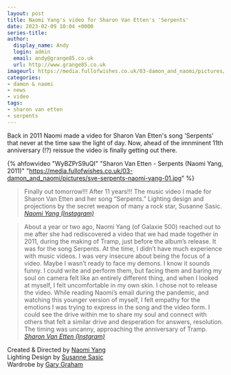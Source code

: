 ```yaml
---
layout: post
title: Naomi Yang's video for Sharon Van Etten's 'Serpents'
date: 2023-02-09 10:04 +0000
series-title:
author:
  display_name: Andy
  login: admin
  email: andy@grange85.co.uk
  url: http://www.grange85.co.uk
imageurl: https://media.fullofwishes.co.uk/03-damon_and_naomi/pictures/sve-serpents-naomi-yang-01.jpg
categories:
- damon & naomi
- news
- video
tags:
- sharon van etten
- serpents
---
```

Back in 2011 Naomi made a video for Sharon Van Etten's song 'Serpents' that never at the time saw the light of day. Now, ahead of the imnminent 11th anniversary (!?) reissue the video is finally getting out there.

{% ahfowvideo "WyBZPrS9uQI" "Sharon Van Etten - Serpents (Naomi Yang, 2011)" "https://media.fullofwishes.co.uk/03-damon_and_naomi/pictures/sve-serpents-naomi-yang-01.jpg" %}

> Finally out tomorrow!!! After 11 years!!! The music video I made for Sharon Van Etten and her song “Serpents.” Lighting design and projections by the secret weapon of many a rock star, Susanne Sasic.  
> _[Naomi Yang (Instagram)](https://www.instagram.com/p/CoVCrdIpt9b/)_

> About a year or two ago, Naomi Yang (of Galaxie 500) reached out to me after she had rediscovered a video that we had made together in 2011, during the making of Tramp, just before the album’s release. It was for the song Serpents. At the time, I didn’t have much experience with music videos. I was very insecure about being the focus of a video. Maybe I wasn’t ready to face my demons. I know it sounds funny. I could write and perform them, but facing them and baring my soul on camera felt like an entirely different thing, and when I looked at myself, I felt uncomfortable in my own skin. I chose not to release the video. While reading Naomi’s email during the pandemic, and watching this younger version of myself, I felt empathy for the emotions I was trying to express in the song and the video form. I could see the drive within me to share my soul and connect with others that felt a similar drive and desperation for answers, resolution. The timing was uncanny, approaching the anniversary of Tramp.  
> _[Sharon Van Etten (Instgram)](https://www.instagram.com/p/CoVBtBipzLC/)_

Created & Directed by [Naomi Yang](http://www.naomivision.com)  
Lighting Design by [Susanne Sasic](https://susannesasic.com/)  
Wardrobe by [Gary Graham](https://garygraham422.com/)  
